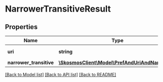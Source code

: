 # NarrowerTransitiveResult

## Properties
Name | Type | Description | Notes
------------ | ------------- | ------------- | -------------
**uri** | **string** | URI of the concept | 
**narrower_transitive** | [**\SkosmosClient\Model\PrefAndUriAndNarrower[]**](PrefAndUriAndNarrower.md) |  | 

[[Back to Model list]](../README.md#documentation-for-models) [[Back to API list]](../README.md#documentation-for-api-endpoints) [[Back to README]](../README.md)


